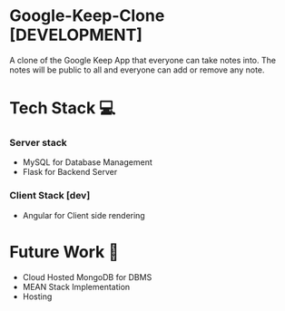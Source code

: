 # Google-Keep-Clone [DEVELOPMENT]
A clone of the Google Keep App that everyone can take notes into. The notes will be public to all and everyone can add or remove any note.

# Tech Stack 💻
### Server stack
- MySQL for Database Management
- Flask for Backend Server

### Client Stack [dev]
- Angular for Client side rendering

# Future Work 🔮
- Cloud Hosted MongoDB for DBMS
- MEAN Stack Implementation
- Hosting